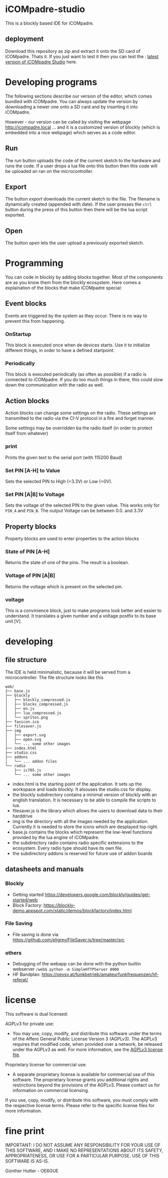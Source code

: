 # iCOMpadre-studio

This is a blockly based IDE for iCOMpadre.

## deployment

Download this repository as zip and extract it onto the SD card of iCOMpadre. Thats it.
If you just want to test it then you can test the : [latest version of iCOMpadre Studio](https://tinyurl.com/icompadre-studio) here.

# Developing programs

The following sections describe our version of the editor, which comes bundled with iCOMpadre. You can always update the version by downloading a newer one onto a SD card and by inserting it into iCOMpadre.

However - our version can be called by visiting the webpage http://icompadre.local ... and it is a customized version of blockly (which is embedded into a nice webpage) which serves as a code editor. 

## Run

The _run_ button uploads the code of the current sketch to the hardware and runs the code.
If a user drops a lua file onto this button then this code will be uploaded an ran on the microcontroller.

## Export

The button _export_ downloads the current sketch to the file. The filename is dynamically created (appended with date). 
If the user presses the `ctrl` button during the press of this button then there will be the lua script exported.

## Open

The button _open_ lets the user upload a previously exported sketch.


# Programming
 
You can code in blockly by adding blocks together. Most of the components are as you know them from the blockly ecosystem. Here comes a explaination of the blocks that make iCOMpadre special:

## Event blocks

Events are triggered by the system as they occur. There is no way to prevent this from happening.

### OnStartup

This block is executed once when de devices starts. Use it to initialize different things, in order to have a defined startpoint.

### Periodically

This block is executed periodically (as often as possible) if a radio is connected to iCOMpadre. If you do too much things in there, this could slow down the communication with the radio as well.

## Action blocks

Action blocks can change some settings on the radio. These settings are transmitted to the radio via the CI-V protocol in a fire and forget manner. 

Some settings may be overridden ba the radio itself (in order to protect itself from whatever)


### print

Prints the given text to the serial port (with 115200 Baud)

### Set PIN [A-H] to Value

Sets the selected PIN to High (=3.3V) or Low (=0V).

### Set PIN [A|B] to Voltage

Sets the voltage of the selected PIN to the given value. This works only for `PIN_A` and `PIN_B`. The output Voltage can be between 0.0. and 3.3V

## Property blocks

Property blocks are used to enter properties to the action blocks

### State of PIN [A-H]

Returns the state of one of the pins. The result is a boolean.

### Voltage of PIN [A|B]

Returns the voltage which is present on the selected pin.

### voltage

This is a convinience block, just to make programs look better and easier to understand. It translates a given number and a voltage postfix to its base unit [V]. 


# developing 

## file structure

The IDE is held minimalistic, because it will be served from a microcontroller. The file structure looks like this

````
web/
├── base.js
├── blockly
│   ├── blockly_compressed.js
│   ├── blocks_compressed.js
│   ├── en.js
│   ├── lua_compressed.js
│   └── sprites.png
├── favicon.ico
├── filesaver.js
├── img
│   ├── export.svg
│   ├── open.svg
│   └── ... some other images
├── index.html
├── studio.css
├── addons
│   └── ... addon files
└── radio
    ├── ic705.js
    └── ... some other images
````

* index.html is the starting point of the application. It sets up the workspace and loads blockly. It alsouses the studio.css for display.
* the blockly subdirectory contains a minimal version of blockly with an english translation. It is necessary to be able to compile the scripts to lua.
* filesaver.js is the library which allows the users to download data to their harddrive
* img is the directory with all the images needed by the application. Currently it is needed to store the icons which are desplayed top right.
* base.js contains the blocks which represent the low-level functions provided by the lua engine of iCOMpadre.
* the subdirectory radio contains radio specific extensions to the ecosystem. Every radio type should have its own file.
* the subdirectory addons is reserved for future use of addon boards

## datasheets and manuals

### Blockly

* Getting started https://developers.google.com/blockly/guides/get-started/web
* Block Factory: https://blockly-demo.appspot.com/static/demos/blockfactory/index.html

### File Saving

* File saving is done via https://github.com/eligrey/FileSaver.js/tree/master/src

### others

* Debugging of the webapp can be done with the python builtin webserver `/web$ python -m SimpleHTTPServer 8000`
* HF Bandplan: https://oevsv.at/funkbetrieb/amateurfunkfrequenzen/hf-referat/

# license 

This software is dual licensed:

AGPLv3 for private use:
- You may use, copy, modify, and distribute this software under the terms of the Affero General Public License Version 3 (AGPLv3). The AGPLv3 requires that modified code, when provided over a network, be released under the AGPLv3 as well. For more information, see the [AGPLv3 license file](./LICENSE-AGPLv3.txt).

Proprietary license for commercial use:
- A separate proprietary license is available for commercial use of this software. The proprietary license grants you additional rights and restrictions beyond the provisions of the AGPLv3. Please contact us for information on commercial licensing.

If you use, copy, modify, or distribute this software, you must comply with the respective license terms. Please refer to the specific license files for more information.


# fine print

IMPORTANT: I DO NOT ASSUME ANY RESPONSIBILITY FOR YOUR USE OF THIS SOFTWARE, AND I MAKE NO REPRESENTATIONS ABOUT ITS SAFETY, APPROPRIATENESS, OR USE FOR A PARTICULAR PURPOSE. USE OF THIS SOFTWARE IS AS-IS.

Günther Hutter - OE6GUE
